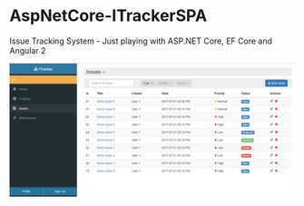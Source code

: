 # AspNetCore-ITrackerSPA
Issue Tracking System - Just playing with ASP.NET Core, EF Core and Angular 2

![ITrackerSPA](https://github.com/AKouki/AspNetCore-ITrackerSPA/blob/master/wwwroot/itrackerspa.png?raw=true)
